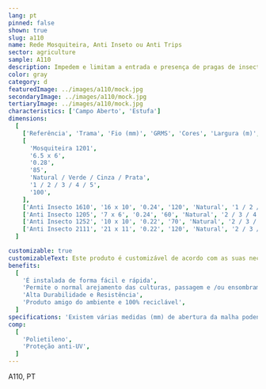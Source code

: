 ```yaml
---
lang: pt
pinned: false
shown: true
slug: a110
name: Rede Mosquiteira, Anti Inseto ou Anti Trips
sector: agriculture
sample: A110
description: Impedem e limitam a entrada e presença de pragas de insectos nas culturas agrícolas e, ao mesmo tempo, evitam a saída de outros que são benéficos e que garantem a polinização.
color: gray
category: d
featuredImage: ../images/a110/mock.jpg
secondaryImage: ../images/a110/mock.jpg
tertiaryImage: ../images/a110/mock.jpg
characteristics: ['Campo Aberto', 'Estufa']
dimensions:
  [
    ['Referência', 'Trama', 'Fio (mm)', 'GRMS', 'Cores', 'Largura (m)', 'Comprimento (m)'],
    [
      'Mosquiteira 1201',
      '6.5 x 6',
      '0.28',
      '85',
      'Natural / Verde / Cinza / Prata',
      '1 / 2 / 3 / 4 / 5',
      '100',
    ],
    ['Anti Insecto 1610', '16 x 10', '0.24', '120', 'Natural', '1 / 2 / 3 / 4 / 5', '100'],
    ['Anti Insecto 1205', '7 x 6', '0.24', '60', 'Natural', '2 / 3 / 4 / 5', '100'],
    ['Anti Insecto 1252', '10 x 10', '0.22', '70', 'Natural', '2 / 3 / 4 / 5', '100'],
    ['Anti Insecto 2111', '21 x 11', '0.22', '120', 'Natural', '2 / 3 / 4 / 5', '100'],
  ]

customizable: true
customizableText: Este produto é customizável de acordo com as suas necessidades. Contacte-nos para mais informações.
benefits:
  [
    'É instalada de forma fácil e rápida',
    'Permite o normal arejamento das culturas, passagem e /ou ensombramento',
    'Alta Durabilidade e Resistência',
    'Produto amigo do ambiente e 100% reciclável',
  ]
specifications: 'Existem várias medidas (mm) de abertura da malha podendo proteger contra pragas de insectos de diferentes dimensões: malhas mais pequenas permitem proteger contra insectos mais pequenos e vice-versa.'
comp:
  [
    'Polietileno',
    'Proteção anti-UV',
  ]
---
```


A110, PT
